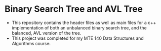 # Binary Search Tree and AVL Tree 

* This repository contains the header files as well as main files for a c++ implementation of both an unbalanced binary search tree, and the balanced, AVL version of the tree.
* This project was completed for my MTE 140 Data Structures and Algorithms course. 
